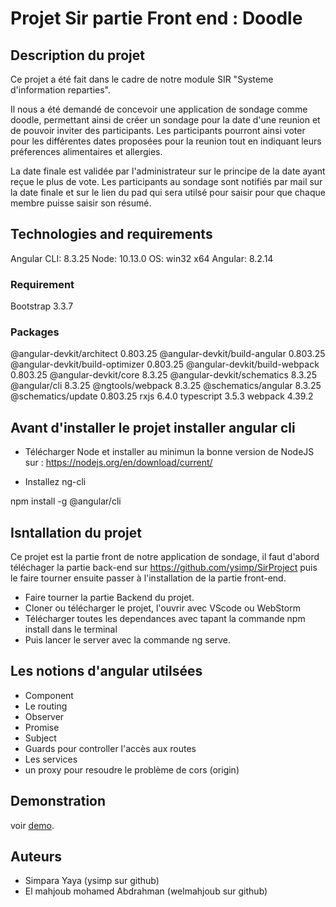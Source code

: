 # Projet Sir partie Front end  : Doodle 

## Description du projet 
Ce projet a été fait dans le cadre de notre module SIR "Systeme d'information reparties".

Il nous a été demandé de concevoir une application de sondage comme doodle, permettant ainsi  de créer un sondage pour la date d'une reunion et de pouvoir inviter des participants. Les participants pourront ainsi voter pour les différentes dates proposées pour la reunion tout en indiquant leurs préferences alimentaires et allergies.

La date finale est validée par l'administrateur sur le principe de la date ayant reçue le plus de vote. Les participants au sondage sont notifiés par mail sur la date finale et sur le lien du pad qui sera utilsé pour saisir pour que chaque membre puisse saisir son résumé.


## Technologies and requirements

Angular CLI: 8.3.25
Node: 10.13.0
OS: win32 x64
Angular: 8.2.14

### Requirement
Bootstrap 3.3.7

### Packages
@angular-devkit/architect         0.803.25
@angular-devkit/build-angular     0.803.25
@angular-devkit/build-optimizer   0.803.25
@angular-devkit/build-webpack     0.803.25
@angular-devkit/core              8.3.25
@angular-devkit/schematics        8.3.25
@angular/cli                      8.3.25
@ngtools/webpack                  8.3.25
@schematics/angular               8.3.25
@schematics/update                0.803.25
rxjs                              6.4.0
typescript                        3.5.3
webpack                           4.39.2

## Avant d'installer le projet installer angular cli

* Télécharger Node et installer au minimun la bonne version de NodeJS sur : https://nodejs.org/en/download/current/

* Installez ng-cli

npm install -g @angular/cli

## Isntallation du projet

Ce projet est la partie front de notre application de sondage, il faut d'abord téléchager la partie back-end sur https://github.com/ysimp/SirProject puis le faire tourner ensuite passer à l'installation de la partie front-end.

* Faire tourner la partie Backend du projet.
* Cloner ou télécharger le projet, l'ouvrir avec VScode ou WebStorm
* Télécharger toutes les dependances avec tapant la commande npm install dans le terminal
* Puis lancer le server avec la commande ng serve.


## Les notions d'angular utilsées

* Component
* Le routing
* Observer
* Promise
* Subject
* Guards pour controller l'accès aux routes
* Les services
* un proxy pour resoudre le problème de cors (origin)

## Demonstration
voir  [demo](elmahjoub_simpara_doodle_sir.mp4 "demo").
## Auteurs
* Simpara Yaya (ysimp sur github)
* El mahjoub mohamed Abdrahman  (welmahjoub sur github)




